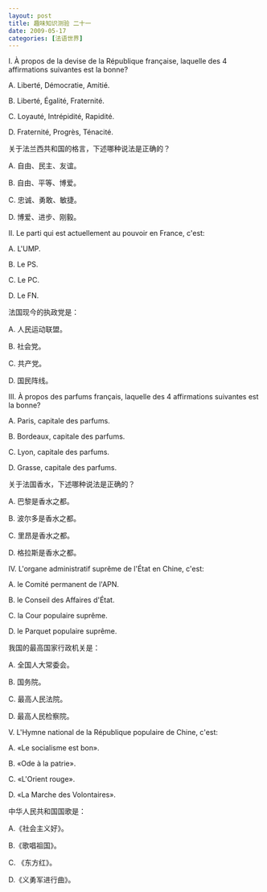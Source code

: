 ```yaml
---
layout: post
title: 趣味知识测验 二十一
date: 2009-05-17
categories: [法语世界]  
---
```


I. À propos de la devise de la République française, laquelle des 4 affirmations suivantes est la bonne?

A. Liberté, Démocratie, Amitié.

B. Liberté, Égalité, Fraternité.

C. Loyauté, Intrépidité, Rapidité.

D. Fraternité, Progrès, Ténacité.

关于法兰西共和国的格言，下述哪种说法是正确的？

A. 自由、民主、友谊。

B. 自由、平等、博爱。

C. 忠诚、勇敢、敏捷。

D. 博爱、进步、刚毅。

II. Le parti qui est actuellement au pouvoir en France, c'est:

A. L'UMP.

B. Le PS.

C. Le PC.

D. Le FN.

法国现今的执政党是：

A. 人民运动联盟。

B. 社会党。

C. 共产党。

D. 国民阵线。

III. À propos des parfums français, laquelle des 4 affirmations suivantes est la bonne?

A. Paris, capitale des parfums.

B. Bordeaux, capitale des parfums.

C. Lyon, capitale des parfums.

D. Grasse, capitale des parfums.

关于法国香水，下述哪种说法是正确的？

A. 巴黎是香水之都。

B. 波尔多是香水之都。

C. 里昂是香水之都。

D. 格拉斯是香水之都。

IV. L'organe administratif suprême de l'État en Chine, c'est:

A. le Comité permanent de l'APN.

B. le Conseil des Affaires d'État.



C. la Cour populaire suprême.

D. le Parquet populaire suprême.

我国的最高国家行政机关是：

A. 全国人大常委会。

B. 国务院。

C. 最高人民法院。

D. 最高人民检察院。

V. L'Hymne national de la République populaire de Chine, c'est:

A. «Le socialisme est bon».

B. «Ode à la patrie».

C. «L'Orient rouge».

D. «La Marche des Volontaires».

中华人民共和国国歌是：

A.《社会主义好》。

B.《歌唱祖国》。

C. 《东方红》。

D.《义勇军进行曲》。
